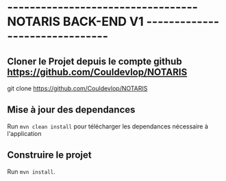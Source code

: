 #  ---------------------------------- NOTARIS BACK-END V1 -------------------------------


## Cloner le Projet depuis le compte github  https://github.com/Couldevlop/NOTARIS

git clone https://github.com/Couldevlop/NOTARIS

## Mise à jour des dependances

Run `mvn clean install` pour télécharger les dependances nécessaire à l'application

## Construire le projet

Run `mvn install`.
